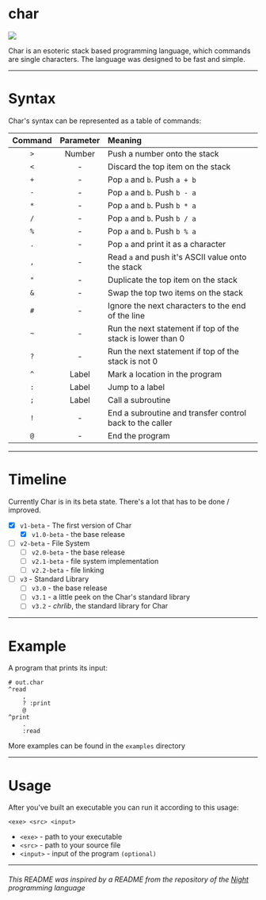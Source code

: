 # char

![](https://i.imgur.com/MEfEIrR.png)

Char is an esoteric stack based programming language, which commands are single characters. The language was designed to be fast and simple.

___

# Syntax

Char's syntax can be represented as a table of commands:

| Command   | Parameter | Meaning                                                         |
| :-------: | :-------: | :-------------------------------------------------------------- |
| `>`       | Number    | Push a number onto the stack                                    |
| `<`       | -         | Discard the top item on the stack                               |
| `+`       | -         | Pop `a` and `b`. Push `a + b`                                   |
| `-`       | -         | Pop `a` and `b`. Push `b - a`                                   |
| `*`       | -         | Pop `a` and `b`. Push `b * a`                                   |
| `/`       | -         | Pop `a` and `b`. Push `b / a`                                   |
| `%`       | -         | Pop `a` and `b`. Push `b % a`                                   |
| `.`       | -         | Pop `a` and print it as a character                             |
| `,`       | -         | Read `a` and push it's ASCII value onto the stack               |
| `"`       | -         | Duplicate the top item on the stack                             |
| `&`       | -         | Swap the top two items on the stack                             |
| `#`       | -         | Ignore the next characters to the end of the line
| `~`       | -	        | Run the next statement if top of the stack is lower than 0	  |
| `?`       | -	        | Run the next statement if top of the stack is not 0	          |
| `^`       | Label     | Mark a location in the program                                  |
| `:`       | Label     | Jump to a label                                                 |
| `;`       | Label     | Call a subroutine                                               |
| `!`       | -         | End a subroutine and transfer control back to the caller        |
| `@`       | -         | End the program                                                 |

___

# Timeline

Currently Char is in its beta state. There's a lot that has to be done / improved.

- [x] `v1-beta` - The first version of Char
  - [x] `v1.0-beta` - the base release
- [ ] `v2-beta` - File System
  - [ ] `v2.0-beta` - the base release
  - [ ] `v2.1-beta` - file system implementation
  - [ ] `v2.2-beta` - file linking
- [ ] `v3` - Standard Library
  - [ ] `v3.0` - the base release
  - [ ] `v3.1` - a little peek on the Char's standard library
  - [ ] `v3.2` - _chrlib_, the standard library for Char

___

# Example

A program that prints its input:
```
# out.char
^read
	,
	? :print
	@
^print
	.
	:read
```
More examples can be found in the `examples` directory

___

# Usage

After you've built an executable you can run it according to this usage:

`<exe> <src> <input>`

- `<exe>`   - path to your executable
- `<src>`   - path to your source file
- `<input>` - input of the program `(optional)`

___

###### This README was inspired by a README from the repository of the [Night](https://github.com/DynamicSquid/night) programming language
